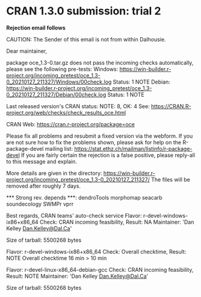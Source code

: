 # CRAN 1.3.0 submission: trial 2

**Rejection email follows**

CAUTION: The Sender of this email is not from within Dalhousie.

Dear maintainer,

package oce_1.3-0.tar.gz does not pass the incoming checks automatically, please see the following pre-tests:
Windows: <https://win-builder.r-project.org/incoming_pretest/oce_1.3-0_20210127_211327/Windows/00check.log>
Status: 1 NOTE
Debian: <https://win-builder.r-project.org/incoming_pretest/oce_1.3-0_20210127_211327/Debian/00check.log>
Status: 1 NOTE

Last released version's CRAN status: NOTE: 8, OK: 4
See: <https://CRAN.R-project.org/web/checks/check_results_oce.html>

CRAN Web: <https://cran.r-project.org/package=oce>

Please fix all problems and resubmit a fixed version via the webform.
If you are not sure how to fix the problems shown, please ask for help on the R-package-devel mailing list:
<https://stat.ethz.ch/mailman/listinfo/r-package-devel>
If you are fairly certain the rejection is a false positive, please reply-all to this message and explain.

More details are given in the directory:
<https://win-builder.r-project.org/incoming_pretest/oce_1.3-0_20210127_211327/>
The files will be removed after roughly 7 days.

*** Strong rev. depends ***: dendroTools morphomap seacarb soundecology SWMPr vprr

Best regards,
CRAN teams' auto-check service
Flavor: r-devel-windows-ix86+x86_64
Check: CRAN incoming feasibility, Result: NA
 Maintainer: 'Dan Kelley <Dan.Kelley@Dal.Ca>'

 Size of tarball: 5500268 bytes

Flavor: r-devel-windows-ix86+x86_64
Check: Overall checktime, Result: NOTE
 Overall checktime 16 min > 10 min

Flavor: r-devel-linux-x86_64-debian-gcc
Check: CRAN incoming feasibility, Result: NOTE
 Maintainer: 'Dan Kelley <Dan.Kelley@Dal.Ca>'

 Size of tarball: 5500268 bytes
 

